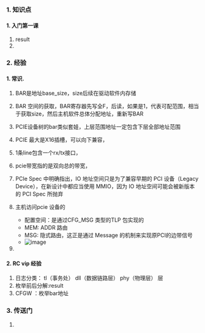 ### 1. 知识点
#### 1. 入门第一课
1. result
2. 
### 2. 经验
#### 1. 常识. 
1. BAR是地址base_size，size后续在驱动软件内存储
2. BAR 空间的获取，BAR寄存器先写全F，后读，如果是1，代表可配范围，相当于获取size，然后主机软件总体分配地址，重新写BAR
3. PCIE设备树的bar类似套娃，上层范围地址一定包含下层全部地址范围
4. PCIE 最大是X16插槽，可以向下兼容，
5. 1条line包含一个rx/tx接口，
6. pcie带宽指的是双向总的带宽，
7. PCIe Spec 中明确指出，IO 地址空间只是为了兼容早期的 PCI 设备（Legacy Device），在新设计中都应当使用 MMIO，因为 IO 地址空间可能会被新版本的 PCI Spec 所抛弃
8. 主机访问pcie 设备的
   - 配置空间：是通过CFG_MSG 类型的TLP 包实现的
   - MEM: ADDR 路由
   - MSG: 隐式路由，这正是通过 Message 的机制来实现原PCI的边带信号
   - ![image](https://github.com/user-attachments/assets/648f12de-afa8-4a08-82b5-e774c77f4210)

9.  

#### 2. RC vip 经验
1. 日志分类： tl（事务处） dll（数据链路层） phy（物理层） 层
2. 枚举前后分解:result
3. CFGW ：枚举bar地址


### 3. 传送门
1. 
